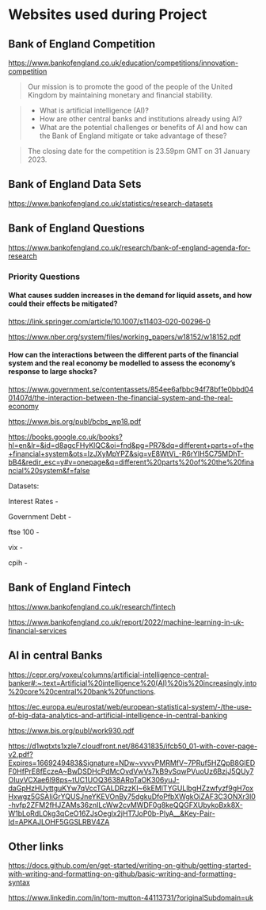 # Websites used during Project
## Bank of England Competition 
https://www.bankofengland.co.uk/education/competitions/innovation-competition

> Our mission is to promote the good of the people of the United Kingdom by maintaining monetary and financial stability. 
<!-- start of the list -->
>   - What is artificial intelligence (AI)?
>   - How are other central banks and institutions already using AI?
>   - What are the potential challenges or benefits of AI and how can the Bank of England mitigate or take advantage of these?
<!-- end of the list -->
> The closing date for the competition is 23.59pm GMT on 31 January 2023.

## Bank of England Data Sets
https://www.bankofengland.co.uk/statistics/research-datasets

## Bank of England Questions 
https://www.bankofengland.co.uk/research/bank-of-england-agenda-for-research

### Priority Questions

#### What causes sudden increases in the demand for liquid assets, and how could their effects be mitigated?
https://link.springer.com/article/10.1007/s11403-020-00296-0

https://www.nber.org/system/files/working_papers/w18152/w18152.pdf

#### How can the interactions between the different parts of the financial system and the real economy be modelled to assess the economy’s response to large shocks?
https://www.government.se/contentassets/854ee6afbbc94f78bf1e0bbd0401407d/the-interaction-between-the-financial-system-and-the-real-economy

https://www.bis.org/publ/bcbs_wp18.pdf

https://books.google.co.uk/books?hl=en&lr=&id=d8agcFHyKlQC&oi=fnd&pg=PR7&dq=different+parts+of+the+financial+system&ots=IzJXyMpYPZ&sig=vE8WtVi_-R6rYlH5C75MDhT-bB4&redir_esc=y#v=onepage&q=different%20parts%20of%20the%20financial%20system&f=false

Datasets:

Interest Rates  - 

Government Debt -

ftse 100        -

vix             - 

cpih            - 

## Bank of England Fintech 
https://www.bankofengland.co.uk/research/fintech

https://www.bankofengland.co.uk/report/2022/machine-learning-in-uk-financial-services

## AI in central Banks
https://cepr.org/voxeu/columns/artificial-intelligence-central-banker#:~:text=Artificial%20intelligence%20(AI)%20is%20increasingly,into%20core%20central%20bank%20functions.

https://ec.europa.eu/eurostat/web/european-statistical-system/-/the-use-of-big-data-analytics-and-artificial-intelligence-in-central-banking

https://www.bis.org/publ/work930.pdf

https://d1wqtxts1xzle7.cloudfront.net/86431835/ifcb50_01-with-cover-page-v2.pdf?Expires=1669249483&Signature=NDw~vvvvPMRMfV~7PRuf5HZQpB8GlEDF0HfPrE8fEczeA~BwDSDHcPdMcOvdVwVs7kB9vSqwPVuoUz6BzjJ5QUy7OIuyVCXae6l98ps~tUC1UOQ3638ARpTaOK306yuJ-daGpHzHUyttguKYw7qVccTGALDRzzKI~6kEMlTYGULlbgHZzwfyzf9gH7oxHxwgz5GSAIiGrYQUSJneYKEVOnBy75dgkuDfoPfbXWgkOiZAF3C3ONXr3l0-hvfp2ZFM2fHJZAMs36znILcWw2cvMWDF0g8keQQGFXUbykoBxk8X-W1bLoRdLOkg3qCeO16ZJsOeglx2jHT7JoP0b-PlyA__&Key-Pair-Id=APKAJLOHF5GGSLRBV4ZA

## Other links 
https://docs.github.com/en/get-started/writing-on-github/getting-started-with-writing-and-formatting-on-github/basic-writing-and-formatting-syntax

https://www.linkedin.com/in/tom-mutton-44113731/?originalSubdomain=uk
